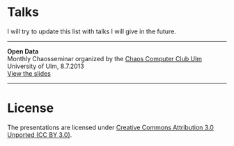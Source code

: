 # Talks

I will try to update this list with talks I will give in the future. 

---

**Open Data**  
Monthly Chaosseminar organized by the [Chaos Computer Club Ulm](http://ulm.ccc.de)  
University of Ulm, 8.7.2013  
[View the slides](http://cmichi.github.io/talks/chaosseminar-open-data)

---


# License

The presentations are licensed under 
[Creative Commons Attribution 3.0 Unported (CC BY 3.0)](http://creativecommons.org/licenses/by/3.0).

